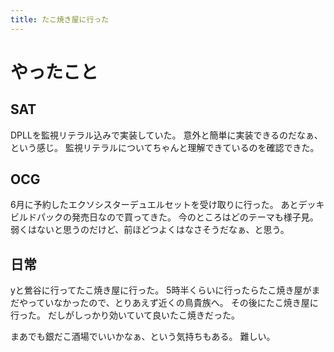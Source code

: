 ```yaml
---
title: たこ焼き屋に行った
---
```


# やったこと

## SAT

DPLLを監視リテラル込みで実装していた。
意外と簡単に実装できるのだなぁ、という感じ。
監視リテラルについてちゃんと理解できているのを確認できた。

## OCG

6月に予約したエクソシスターデュエルセットを受け取りに行った。
あとデッキビルドパックの発売日なので買ってきた。
今のところはどのテーマも様子見。弱くはないと思うのだけど、前ほどつよくはなさそうだなぁ、と思う。

## 日常

yと鶯谷に行ってたこ焼き屋に行った。
5時半くらいに行ったらたこ焼き屋がまだやっていなかったので、とりあえず近くの鳥貴族へ。
その後にたこ焼き屋に行った。
だしがしっかり効いていて良いたこ焼きだった。

まあでも銀だこ酒場でいいかなぁ、という気持ちもある。
難しい。
